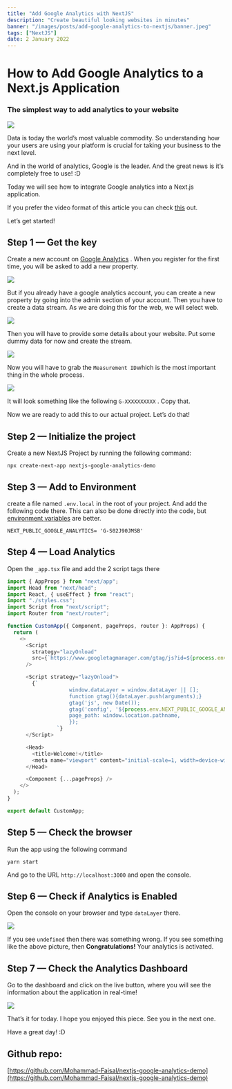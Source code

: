 ```yaml
---
title: "Add Google Analytics with NextJS"
description: "Create beautiful looking websites in minutes"
banner: "/images/posts/add-google-analytics-to-nextjs/banner.jpeg"
tags: ["NextJS"]
date: 2 January 2022
---
```


# How to Add Google Analytics to a Next.js Application

### The simplest way to add analytics to your website

![](/images/posts/add-google-analytics-to-nextjs/banner.jpeg)

Data is today the world’s most valuable commodity. So understanding how your users are using your platform is crucial for taking your business to the next level.

And in the world of analytics, Google is the leader. And the great news is it’s completely free to use! :D

Today we will see how to integrate Google analytics into a Next.js application.

If you prefer the video format of this article you can check [this](https://www.youtube.com/watch?v=BA_mEEUbqAA&t=137s) out.

Let’s get started!

## Step 1 — Get the key

Create a new account on [Google Analytics](https://analytics.google.com/) . When you register for the first time, you will be asked to add a new property.

![](/images/posts/add-google-analytics-to-nextjs/1.png)

But if you already have a google analytics account, you can create a new property by going into the admin section of your account. Then you have to create a data stream. As we are doing this for the web, we will select web.

![](/images/posts/add-google-analytics-to-nextjs/2.png)

Then you will have to provide some details about your website. Put some dummy data for now and create the stream.

![](/images/posts/add-google-analytics-to-nextjs/3.png)

Now you will have to grab the `Measurement ID`which is the most important thing in the whole process.

![](/images/posts/add-google-analytics-to-nextjs/4.png)

It will look something like the following `G-XXXXXXXXXX` . Copy that.

Now we are ready to add this to our actual project. Let’s do that!

## Step 2 — Initialize the project

Create a new NextJS Project by running the following command:

```
npx create-next-app nextjs-google-analytics-demo
```

## Step 3 — Add to Environment

create a file named `.env.local` in the root of your project. And add the following code there. This can also be done directly into the code, but [environment variables](https://javascript.plainenglish.io/how-to-handle-different-environments-in-a-next-js-application-8dc4aef6ad9b) are better.

```
NEXT_PUBLIC_GOOGLE_ANALYTICS= 'G-S02J90JMSB'
```

## Step 4 — Load Analytics

Open the `_app.tsx` file and add the 2 script tags there

```javascript
import { AppProps } from "next/app";
import Head from "next/head";
import React, { useEffect } from "react";
import "./styles.css";
import Script from "next/script";
import Router from "next/router";

function CustomApp({ Component, pageProps, router }: AppProps) {
  return (
    <>
      <Script
        strategy="lazyOnload"
        src={`https://www.googletagmanager.com/gtag/js?id=${process.env.NEXT_PUBLIC_GOOGLE_ANALYTICS}`}
      />

      <Script strategy="lazyOnload">
        {`
                    window.dataLayer = window.dataLayer || [];
                    function gtag(){dataLayer.push(arguments);}
                    gtag('js', new Date());
                    gtag('config', '${process.env.NEXT_PUBLIC_GOOGLE_ANALYTICS}', {
                    page_path: window.location.pathname,
                    });
                `}
      </Script>

      <Head>
        <title>Welcome!</title>
        <meta name="viewport" content="initial-scale=1, width=device-width" />
      </Head>

      <Component {...pageProps} />
    </>
  );
}

export default CustomApp;
```

## Step 5 — Check the browser

Run the app using the following command

```
yarn start
```

And go to the URL `http://localhost:3000` and open the console.

## Step 6 — Check if Analytics is Enabled

Open the console on your browser and type `dataLayer` there.

![](/images/posts/add-google-analytics-to-nextjs/5.png)

If you see `undefined` then there was something wrong. If you see something like the above picture, then **Congratulations!** Your analytics is activated.

## Step 7 — Check the Analytics Dashboard

Go to the dashboard and click on the live button, where you will see the information about the application in real-time!

![](/images/posts/add-google-analytics-to-nextjs/6.png)

That’s it for today. I hope you enjoyed this piece. See you in the next one.

Have a great day! :D

## Github repo:

[https://github.com/Mohammad-Faisal/nextjs-google-analytics-demo](https://github.com/Mohammad-Faisal/nextjs-google-analytics-demo)
